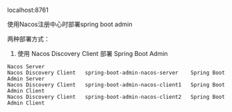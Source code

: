 
localhost:8761

使用Nacos注册中心时部署spring boot admin

两种部署方式：

1. 使用 Nacos Discovery Client 部署 Spring Boot Admin

```
Nacos Server
Nacos Discovery Client   spring-boot-admin-nacos-server    Spring Boot Admin Server
Nacos Discovery Client   spring-boot-admin-nacos-client1   Spring Boot Admin Client
Nacos Discovery Client   spring-boot-admin-nacos-client2   Spring Boot Admin Client
```








